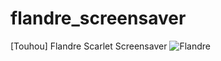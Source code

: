 # flandre_screensaver
 [Touhou] Flandre Scarlet Screensaver
![Flandre](https://steamuserimages-a.akamaihd.net/ugc/1640990305548310497/F969C0E1BF1E8CCB25083AF50DF0DF54C2EB1FF5/?imw=268&imh=268&ima=fit&impolicy=Letterbox&imcolor=%23000000&letterbox=true)
